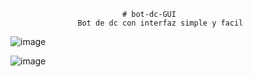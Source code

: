                              # bot-dc-GUI
                   Bot de dc con interfaz simple y facil



![image](https://github.com/user-attachments/assets/36f57888-6905-4500-bf84-a66976b43e4c)















![image](https://github.com/user-attachments/assets/08a95540-1750-4224-9165-d2aad1208dad)
